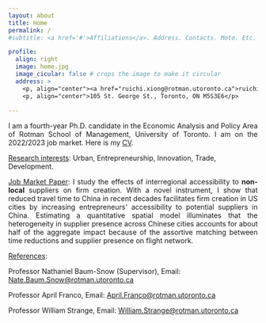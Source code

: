 ```yaml
---
layout: about
title: Home
permalink: /
#subtitle: <a href='#'>Affiliations</a>. Address. Contacts. Moto. Etc.

profile:
  align: right
  image: home.jpg
  image_cicular: false # crops the image to make it circular
  address: >
    <p, align="center"><a href="ruichi.xiong@rotman.utoronto.ca">ruichi.xiong@rotman.utoronto.ca</a> </p>
    <p, align="center">105 St. George St., Toronto, ON M5S3E6</p>
    
---
```


<p style="text-align: justify;">I am a fourth-year Ph.D. candidate in the Economic Analysis and Policy Area of Rotman School of Management, University of Toronto. I am on the 2022/2023 job market. Here is my <a href="{{ site.url }}/assets/pdf/cv.pdf" target="_blank">CV</a>.</p>

<ins>Research interests</ins>: Urban, Entrepreneurship, Innovation, Trade, Development.

<p style="text-align: justify;"><ins>Job Market Paper</ins>: I study the effects of interregional accessibility to <strong>non-local</strong> suppliers on firm creation. With a novel instrument, I show that reduced travel time to China in recent decades facilitates firm creation in US cities by increasing entrepreneurs' accessibility to potential suppliers in China. Estimating a quantitative spatial model illuminates that the heterogeneity in supplier presence across Chinese cities accounts for about half of the aggregate impact because of the assortive matching between time reductions and supplier presence on flight network.</p>

<ins>References</ins>: 

Professor Nathaniel Baum-Snow (Supervisor), Email: <a href="Nate.Baum.Snow@rotman.utoronto.ca">Nate.Baum.Snow@rotman.utoronto.ca</a>

Professor April Franco, Email: <a href="April.Franco@rotman.utoronto.ca">April.Franco@rotman.utoronto.ca</a>

Professor William Strange, Email: <a href="William.Strange@rotman.utoronto.ca">William.Strange@rotman.utoronto.ca</a>
